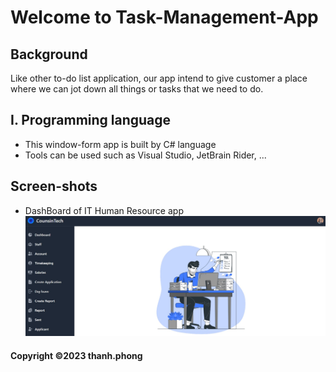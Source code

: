 # Welcome to Task-Management-App

## Background
Like other to-do list application, our app intend to give customer a place where we can jot down all things or tasks that we need to do.

## I. Programming language
- This window-form app is built by C# language
- Tools can be used such as Visual Studio, JetBrain Rider, ...


## Screen-shots
- DashBoard of IT Human Resource app
![DashBoard](https://github.com/thanhphongchupanh/IT-Human-Resource-Management/blob/main/screenshot/dashboard.jpg)

#### Copyright &#169;2023 thanh.phong
